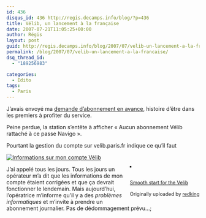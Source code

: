 ```yaml
---
id: 436
disqus_id: 436 http://regis.decamps.info/blog/?p=436
title: Vélib, un lancement à la française
date: 2007-07-21T11:05:25+00:00
author: Régis
layout: post
guid: http://regis.decamps.info/blog/2007/07/velib-un-lancement-a-la-francaise/
permalink: /blog/2007/07/velib-un-lancement-a-la-francaise/
dsq_thread_id:
  - "189256983"

categories:
  - Edito
tags:
  - Paris
---
```

J’avais envoyé ma [demande d’abonnement en avance](http://regis.decamps.info/blog/2007/06/station-velib/), histoire d’être dans les premiers à profiter du service.

Peine perdue, la station s’entête à afficher « Aucun abonnement Vélib rattaché à ce passe Navigo ».

Pourtant la gestion du compte sur velib.paris.fr indique ce qu’il faut
  
[![Informations sur mon compte Vélib](/blog/wp-content/uploads/2007/07/velib_compte3.thumbnail.png)](/blog/wp-content/uploads/2007/07/velib_compte3.png "Informations sur mon compte Vélib")

<div style="float: right; margin-left: 10px; margin-bottom: 10px;">
  <a href="http://www.flickr.com/photos/redking/760280980/" title="photo sharing"><img src="http://farm2.static.flickr.com/1286/760280980_9a5bb56842_m.jpg" alt="" style="border: solid 2px #000000;" /></a><br /> <br /> <span style="font-size: 0.9em; margin-top: 0px;"><br /> <a href="http://www.flickr.com/photos/redking/760280980/">Smooth start for the Velib</a><br /> <br /> Originally uploaded by <a href="http://www.flickr.com/people/redking/">redking</a><br /> </span>
</div>

J’ai appelé tous les jours. Tous les jours un opérateur m’a dit que les informations de mon compte étaient corrigées et que ça devrait fonctionner le lendemain. Mais aujourd’hui, l’opératrice m’informe qu’il y a des _problèmes informatiques_ et m’invite à prendre un abonnement journalier. Pas de dédommagement prévu…;

<br clear="all" />
